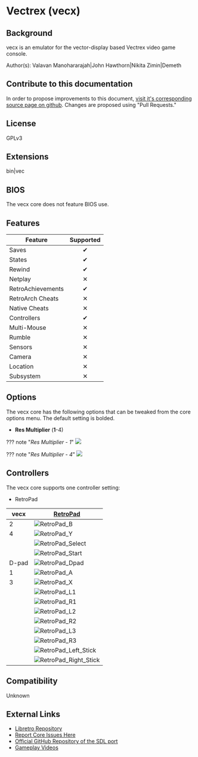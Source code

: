 # Vectrex (vecx)

## Background

vecx is an emulator for the vector-display based Vectrex video game console.

Author(s): Valavan Manohararajah|John Hawthorn|Nikita Zimin|Demeth

## Contribute to this documentation

In order to propose improvements to this document, [visit it's corresponding source page on github](https://github.com/libretro/docs/tree/master/docs/library/vecx.md). Changes are proposed using "Pull Requests."

## License

GPLv3

## Extensions

bin|vec

## BIOS

The vecx core does not feature BIOS use.

## Features

| Feature           | Supported |
|-------------------|:---------:|
| Saves             | ✔         |
| States            | ✔         |
| Rewind            | ✔         |
| Netplay           | ✕         |
| RetroAchievements | ✔         |
| RetroArch Cheats  | ✕         |
| Native Cheats     | ✕         |
| Controllers       | ✔         |
| Multi-Mouse       | ✕         |
| Rumble            | ✕         |
| Sensors           | ✕         |
| Camera            | ✕         |
| Location          | ✕         |
| Subsystem         | ✕         |

## Options

The vecx core has the following options that can be tweaked from the core options menu. The default setting is bolded.

- **Res Multiplier** (**1**-4)

??? note "*Res Multiplier - 1*"
    ![](../image/core/vecx/res_multiplier_1.png)

??? note "*Res Multiplier - 4*"
    ![](../image/core/vecx/res_multiplier_4.png)

## Controllers

The vecx core supports one controller setting:

* RetroPad

| vecx      | [RetroPad](RetroPad)                                           |
|-----------|----------------------------------------------------------------|
| 2         | ![RetroPad_B](../image/retropad/retro_b.png)               |
| 4         | ![RetroPad_Y](../image/retropad/retro_y.png)               |
|           | ![RetroPad_Select](../image/retropad/retro_select.png)           |
|           | ![RetroPad_Start](../image/retropad/retro_start.png)             |
| D-pad     | ![RetroPad_Dpad](../image/retropad/retro_dpad.png)               |
| 1         | ![RetroPad_A](../image/retropad/retro_a.png)               |
| 3         | ![RetroPad_X](../image/retropad/retro_x.png)               |
|           | ![RetroPad_L1](../image/retropad/retro_l1.png)                   |
|           | ![RetroPad_R1](../image/retropad/retro_r1.png)                   |
|           | ![RetroPad_L2](../image/retropad/retro_l2.png)              |
|           | ![RetroPad_R2](../image/retropad/retro_r2.png)                   |
|           | ![RetroPad_L3](../image/retropad/retro_l3.png)                   |
|           | ![RetroPad_R3](../image/retropad/retro_r3.png)                   |
|           | ![RetroPad_Left_Stick](../image/retropad/retro_left_stick.png)   |
|           | ![RetroPad_Right_Stick](../image/retropad/retro_right_stick.png) |

## Compatibility

Unknown

## External Links

- [Libretro Repository](https://github.com/libretro/libretro-vecx)
- [Report Core Issues Here](https://github.com/libretro/libretro-meta/issues)
- [Official GitHub Repository of the SDL port](https://github.com/jhawthorn/vecx)
- [Gameplay Videos](https://www.youtube.com/playlist?list=PLRbgg4gk_0IcpjAFyTq8c2ZvV-dKqwtox)